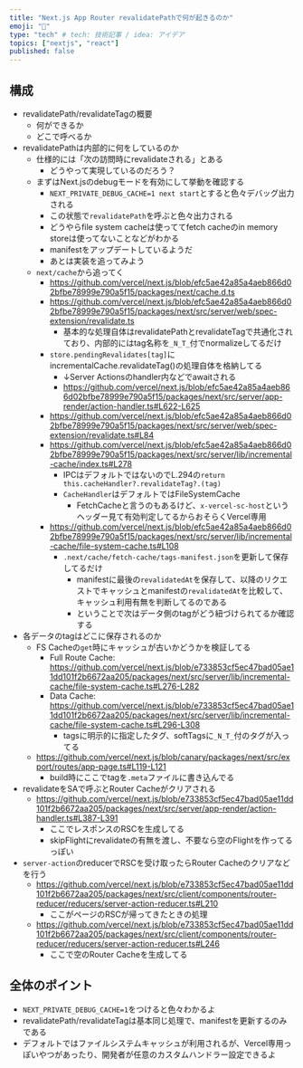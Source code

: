 ```yaml
---
title: "Next.js App Router revalidatePathで何が起きるのか"
emoji: "🚀"
type: "tech" # tech: 技術記事 / idea: アイデア
topics: ["nextjs", "react"]
published: false
---
```


## 構成

- revalidatePath/revalidateTagの概要
  - 何ができるか
  - どこで呼べるか
- revalidatePathは内部的に何をしているのか
  - 仕様的には「次の訪問時にrevalidateされる」とある
    - どうやって実現しているのだろう？
  - まずはNext.jsのdebugモードを有効にして挙動を確認する
    - `NEXT_PRIVATE_DEBUG_CACHE=1 next start`とすると色々デバッグ出力される
    - この状態で`revalidatePath`を呼ぶと色々出力される
    - どうやらfile system cacheは使っててfetch cacheのin memory storeは使ってないことなどがわかる
    - manifestをアップデートしているようだ
    - あとは実装を追ってみよう
  - `next/cache`から追ってく
    - https://github.com/vercel/next.js/blob/efc5ae42a85a4aeb866d02bfbe78999e790a5f15/packages/next/cache.d.ts
    - https://github.com/vercel/next.js/blob/efc5ae42a85a4aeb866d02bfbe78999e790a5f15/packages/next/src/server/web/spec-extension/revalidate.ts
      - 基本的な処理自体はrevalidatePathとrevalidateTagで共通化されており、内部的にはtag名称を`_N_T_`付でnormalizeしてるだけ
    - `store.pendingRevalidates[tag]`にincrementalCache.revalidateTag()の処理自体を格納してる
      - ↓Server Actionsのhandler内などでawaitされる
      - https://github.com/vercel/next.js/blob/efc5ae42a85a4aeb866d02bfbe78999e790a5f15/packages/next/src/server/app-render/action-handler.ts#L622-L625
    - https://github.com/vercel/next.js/blob/efc5ae42a85a4aeb866d02bfbe78999e790a5f15/packages/next/src/server/web/spec-extension/revalidate.ts#L84
    - https://github.com/vercel/next.js/blob/efc5ae42a85a4aeb866d02bfbe78999e790a5f15/packages/next/src/server/lib/incremental-cache/index.ts#L278
      - IPCはデフォルトではないのでL.294の`return this.cacheHandler?.revalidateTag?.(tag)`
      - `CacheHandler`はデフォルトではFileSystemCache
        - FetchCacheと言うのもあるけど、`x-vercel-sc-host`というヘッダー見て有効判定してるからおそらくVercel専用
    - https://github.com/vercel/next.js/blob/efc5ae42a85a4aeb866d02bfbe78999e790a5f15/packages/next/src/server/lib/incremental-cache/file-system-cache.ts#L108
      - `.next/cache/fetch-cache/tags-manifest.json`を更新して保存してるだけ
        - manifestに最後の`revalidatedAt`を保存して、以降のリクエストでキャッシュとmanifestの`revalidatedAt`を比較して、キャッシュ利用有無を判断してるのである
        - ということで次はデータ側のtagがどう紐づけられてるか確認する
- 各データのtagはどこに保存されるのか
  - FS Cacheの`get`時にキャッシュが古いかどうかを検証してる
    - Full Route Cache: https://github.com/vercel/next.js/blob/e733853cf5ec47bad05ae11dd101f2b6672aa205/packages/next/src/server/lib/incremental-cache/file-system-cache.ts#L276-L282
    - Data Cache: https://github.com/vercel/next.js/blob/e733853cf5ec47bad05ae11dd101f2b6672aa205/packages/next/src/server/lib/incremental-cache/file-system-cache.ts#L296-L308
      - tagsに明示的に指定したタグ、softTagsに`_N_T_`付のタグが入ってる
  - https://github.com/vercel/next.js/blob/canary/packages/next/src/export/routes/app-page.ts#L119-L121
    - build時にここでtagを`.meta`ファイルに書き込んでる
- revalidateをSAで呼ぶとRouter Cacheがクリアされる
  - https://github.com/vercel/next.js/blob/e733853cf5ec47bad05ae11dd101f2b6672aa205/packages/next/src/server/app-render/action-handler.ts#L387-L391
    - ここでレスポンスのRSCを生成してる
    - skipFlightにrevalidateの有無を渡し、不要なら空のFlightを作ってるっぽい
- `server-action`のreducerでRSCを受け取ったらRouter Cacheのクリアなどを行う
  - https://github.com/vercel/next.js/blob/e733853cf5ec47bad05ae11dd101f2b6672aa205/packages/next/src/client/components/router-reducer/reducers/server-action-reducer.ts#L210
    - ここがページのRSCが帰ってきたときの処理
  - https://github.com/vercel/next.js/blob/e733853cf5ec47bad05ae11dd101f2b6672aa205/packages/next/src/client/components/router-reducer/reducers/server-action-reducer.ts#L246
    - ここで空のRouter Cacheを生成してる

## 全体のポイント

- `NEXT_PRIVATE_DEBUG_CACHE=1`をつけると色々わかるよ
- revalidatePath/revalidateTagは基本同じ処理で、manifestを更新するのみである
- デフォルトではファイルシステムキャッシュが利用されるが、Vercel専用っぽいやつがあったり、開発者が任意のカスタムハンドラー設定できるよ
